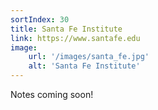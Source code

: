```yaml
---
sortIndex: 30
title: Santa Fe Institute
link: https://www.santafe.edu
image:
    url: '/images/santa_fe.jpg'
    alt: 'Santa Fe Institute'
---
```


Notes coming soon!
